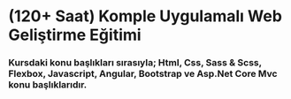 # (120+ Saat) Komple Uygulamalı Web Geliştirme Eğitimi
### Kursdaki konu başlıkları sırasıyla; Html, Css, Sass & Scss, Flexbox, Javascript, Angular, Bootstrap ve Asp.Net Core Mvc konu başlıklarıdır.

